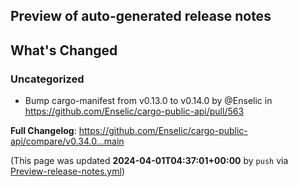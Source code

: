 ## Preview of auto-generated release notes
<!-- Release notes generated using configuration in .github/release.yml at main -->

## What's Changed
### Uncategorized
* Bump cargo-manifest from v0.13.0 to v0.14.0 by @Enselic in https://github.com/Enselic/cargo-public-api/pull/563


**Full Changelog**: https://github.com/Enselic/cargo-public-api/compare/v0.34.0...main


(This page was updated **2024-04-01T04:37:01+00:00** by `push` via [Preview-release-notes.yml](https://github.com/Enselic/cargo-public-api/actions/runs/8503899816))
